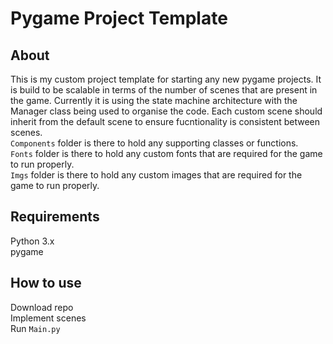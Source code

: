 # Pygame Project Template
## About
This is my custom project template for starting any new pygame projects. It is build to be scalable in terms of the number of scenes that are present in the game. Currently it is using the state machine architecture with the Manager class being used to organise the code. Each custom scene should inherit from the default scene to ensure fucntionality is consistent between scenes.   
`Components` folder is there to hold any supporting classes or functions.   
`Fonts` folder is there to hold any custom fonts that are required for the game to run properly.   
`Imgs` folder is there to hold any custom images that are required for the game to run properly.   

## Requirements
Python 3.x   
pygame

## How to use
Download repo   
Implement scenes   
Run `Main.py`
